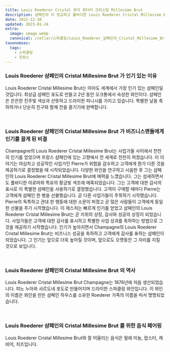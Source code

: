 ```yaml
---
title: Louis Roederer Cristal 루이 뢰더러 크리스탈 Millesime Brut
description: 샴페인의 이 정교하고 풀바디한 Louis Roederer Cristal Millesime Brut는 잘 익은 과일과 구운 브리오슈의 복합적인 향과 함께 독특하고 고급스러운 경험을 선사합니다.
date: 2022-12-30
updated: 2023-01-24
extra:
  image: image.webp
  canonical: /cellar/스파클링/Louis_Roederer_샴페인의_Cristal_Millesime_Brut/index.md
taxonomies:
  tags: 
    - 스파클링
    - 프랑스
---
```



### Louis Roederer 샴페인의 Cristal Millesime Brut 가 인기 있는 이유

Louis Roederer Cristal Millesime Brut는 아마도 세계에서 가장 인기 있는 샴페인일 것입니다. 최상급 샴페인 포도로 만들고 2년 동안 오크통에서 숙성한 와인이다. 샴페인은 은은한 진주빛 색상과 산뜻하고 드라이한 피니시를 가지고 있습니다. 특별한 날을 축하하거나 단순히 친구와 함께 잔을 즐기기에 완벽합니다.

&nbsp;  

### Louis Roederer 샴페인의 Cristal Millesime Brut 가 비즈니스맨들에게 인기를 끌게 된 비결

Champagne의 Louis Roederer Cristal Millesime Brut는 사업가들 사이에서 천천히 인기를 얻었으며 프랑스 샴페인에 있는 고향에서 전 세계로 천천히 퍼졌습니다. 이 이야기는 야심차고 성공적인 사업가인 Pierre가 위험을 감수하고 고객에게 뭔가 다른 것을 제공하기로 결정했을 때 시작되었습니다. 다양한 와인을 연구하고 시음한 후 그는 샴페인의 Louis Roederer Cristal Millesime Brut에 매력을 느꼈습니다. 그는 섬세하면서도 풀바디한 아로마와 특유의 황금빛 색조에 매혹되었습니다. 그는 고객에 대한 감사의 표시로 이 특별한 샴페인을 사용하기로 결정했습니다. 고객이 구매할 때마다 Pierre는 고객에게 샴페인 한 병을 선물했습니다. 곧 다른 사업가들이 주목하기 시작했습니다. Pierre의 독특하고 관대 한 행동에 대한 소문이 퍼졌고 곧 많은 사람들이 고객에게 동일한 선물을 주기 시작했습니다. 이 제스처는 빠르게 인기를 얻었고 샴페인의 Louis Roederer Cristal Millesime Brut는 곧 지위의 상징, 감사와 성공의 상징이 되었습니다. 사업가들은 고객에 대한 감사를 표시하고 특별한 사업 성과를 축하하는 방법으로 그것을 제공하기 시작했습니다. 인기가 높아지면서 Champagne의 Louis Roederer Cristal Millesime Brut는 비즈니스 성공을 축하하고 고객에게 감사를 표하는 샴페인이 되었습니다. 그 인기는 앞으로 더욱 높아질 것이며, 앞으로도 오랫동안 그 자리를 지킬 것으로 보입니다.

&nbsp;  

### Louis Roederer 샴페인의 Cristal Millesime Brut 의 역사

Louis Roederer Cristal Millesime Brut Champagne는 1876년에 처음 생산되었습니다. 피노 누아와 샤르도네 포도로 만들어지며 드라이한 스파클링 와인입니다. 이 와인의 이름은 와인을 만든 샴페인 하우스를 소유한 Roederer 가족의 이름을 따서 명명되었습니다.

&nbsp;  

### Louis Roederer 샴페인의 Cristal Millesime Brut 를 위한 음식 페어링

Louis Roederer Cristal Millesime Brut와 잘 어울리는 음식은 필레 미뇽, 랍스터, 캐비어, 치즈입니다.

&nbsp;  
